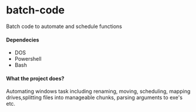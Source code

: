 # batch-code
Batch code to automate and schedule functions


#### Dependecies
 - DOS
 - Powershell
 - Bash
 
 #### What the project does?
Automating windows task including renaming, moving, scheduling, mapping drives,splitting files into manageable chunks, parsing arguments to exe's etc.
